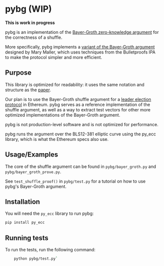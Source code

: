 # pybg (WIP)

**This is work in progress**

pybg is an implementation of the [Bayer-Groth zero-knowledge argument](http://www0.cs.ucl.ac.uk/staff/J.Groth/MinimalShuffle.pdf) for the correctness of a shuffle.

More specifically, pybg implements a [variant of the Bayer-Groth argument](https://github.com/ethresearch/Shuffle_SSLE/blob/master/docs/shuffle_ssle.pdf) designed by Mary Maller, which uses techniques from the Bulletproofs IPA to make the protocol simpler and more efficient.

## Purpose

This library is optimized for readability: it uses the same notation and structure as the [paper](https://github.com/ethresearch/Shuffle_SSLE/blob/master/docs/shuffle_ssle.pdf).

Our plan is to use the Bayer-Groth shuffle argument for a [leader election protocol](https://ethresear.ch/t/whisk-a-practical-shuffle-based-ssle-protocol-for-ethereum/11763#proofs-of-correct-shuffle-13) in Ethereum. pybg serves as a reference implementation of the shuffle argument, as well as a way to extract test vectors for other more optimized implementations of the Bayer-Groth argument.

pybg is not production-level software and is not optimized for performance.

pybg runs the argument over the BLS12-381 elliptic curve using the py_ecc library, which is what the Ethereum specs also use.

## Usage/Examples

The core of the shuffle argument can be found in `pybg/bayer_groth.py` and `pybg/bayer_groth_prove.py`.

See `test_shuffle_proof()` in `pybg/test.py` for a tutorial on how to use pybg's Bayer-Groth argument.

## Installation

You will need the `py_ecc` library to run pybg:

```bash
pip install py_ecc
```

## Running tests

To run the tests, run the following command:

```bash
    python pybg/test.py`
```
